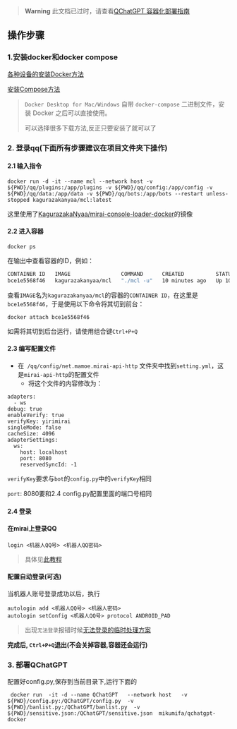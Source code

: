 
> **Warning**
> 此文档已过时，请查看[QChatGPT 容器化部署指南](docker_deployment.md)

## 操作步骤

### 1.安装docker和docker compose

[各种设备的安装Docker方法](https://yeasy.gitbook.io/docker_practice/install)

[安装Compose方法](https://yeasy.gitbook.io/docker_practice/compose)

> `Docker Desktop for Mac/Windows` 自带 `docker-compose` 二进制文件，安装 Docker 之后可以直接使用。
>
> 可以选择很多下载方法,反正只要安装了就可以了

### 2. 登录qq(下面所有步骤建议在项目文件夹下操作)

#### 2.1 输入指令

```
docker run -d -it --name mcl --network host -v ${PWD}/qq/plugins:/app/plugins -v ${PWD}/qq/config:/app/config -v   ${PWD}/qq/data:/app/data -v ${PWD}/qq/bots:/app/bots --restart unless-stopped kagurazakanyaa/mcl:latest
```

这里使用了[KagurazakaNyaa/mirai-console-loader-docker](https://github.com/KagurazakaNyaa/mirai-console-loader-docker)的镜像

#### 2.2 进入容器

```
docker ps
```
在输出中查看容器的ID，例如：
```sh
CONTAINER ID   IMAGE                COMMAND      CREATED          STATUS          PORTS                                       NAMES
bce1e5568f46   kagurazakanyaa/mcl   "./mcl -u"   10 minutes ago   Up 10 minutes   0.0.0.0:8080->8080/tcp, :::8080->8080/tcp   admiring_mendeleev
```
查看`IMAGE`名为`kagurazakanyaa/mcl`的容器的`CONTAINER ID`，在这里是`bce1e5568f46`，于是使用以下命令将其切到前台：
```
docker attach bce1e5568f46
```
如需将其切到后台运行，请使用组合键`Ctrl+P+Q`

#### 2.3 编写配置文件

- 在` /qq/config/net.mamoe.mirai-api-http` 文件夹中找到`setting.yml`，这是`mirai-api-http`的配置文件
  - 将这个文件的内容修改为：

```
adapters:
  - ws
debug: true
enableVerify: true
verifyKey: yirimirai
singleMode: false
cacheSize: 4096
adapterSettings:
  ws:
    host: localhost
    port: 8080
    reservedSyncId: -1
```

`verifyKey`要求与`bot`的`config.py`中的`verifyKey`相同

 `port`: 8080要和2.4 config.py配置里面的端口号相同

#### 2.4 登录

#### 在mirai上登录QQ

```
login <机器人QQ号> <机器人QQ密码>
```

> 具体见[此教程](https://yiri-mirai.wybxc.cc/tutorials/01/configuration#4-登录-qq)

#### 配置自动登录(可选)

当机器人账号登录成功以后，执行

```
autologin add <机器人QQ号> <机器人密码>
autologin setConfig <机器人QQ号> protocol ANDROID_PAD
```

> 出现`无法登录`报错时候[无法登录的临时处理方案](https://mirai.mamoe.net/topic/223/无法登录的临时处理方案)

**完成后, `Ctrl+P+Q`退出(不会关掉容器,容器还会运行)**

### 3. 部署QChatGPT

配置好config.py,保存到当前目录下,运行下面的

```
 docker run  -it -d --name QChatGPT   --network host   -v ${PWD}/config.py:/QChatGPT/config.py  -v ${PWD}/banlist.py:/QChatGPT/banlist.py  -v ${PWD}/sensitive.json:/QChatGPT/sensitive.json  mikumifa/qchatgpt-docker
```

